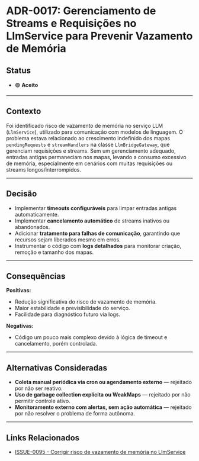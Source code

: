 # ADR-0017: Gerenciamento de Streams e Requisições no LlmService para Prevenir Vazamento de Memória

## Status

- 🟢 **Aceito**

---

## Contexto

Foi identificado risco de vazamento de memória no serviço LLM (`LlmService`), utilizado para comunicação com modelos de linguagem. O problema estava relacionado ao crescimento indefinido dos mapas `pendingRequests` e `streamHandlers` na classe `LlmBridgeGateway`, que gerenciam requisições e streams. Sem um gerenciamento adequado, entradas antigas permaneciam nos mapas, levando a consumo excessivo de memória, especialmente em cenários com muitas requisições ou streams longos/interrompidos.

---

## Decisão

- Implementar **timeouts configuráveis** para limpar entradas antigas automaticamente.
- Implementar **cancelamento automático** de streams inativos ou abandonados.
- Adicionar **tratamento para falhas de comunicação**, garantindo que recursos sejam liberados mesmo em erros.
- Instrumentar o código com **logs detalhados** para monitorar criação, remoção e tamanho dos mapas.

---

## Consequências

**Positivas:**
- Redução significativa do risco de vazamento de memória.
- Maior estabilidade e previsibilidade do serviço.
- Facilidade para diagnóstico futuro via logs.

**Negativas:**
- Código um pouco mais complexo devido à lógica de timeout e cancelamento, porém controlada.

---

## Alternativas Consideradas

- **Coleta manual periódica via cron ou agendamento externo** — rejeitado por não ser reativo.
- **Uso de garbage collection explícita ou WeakMaps** — rejeitado por não permitir controle ativo.
- **Monitoramento externo com alertas, sem ação automática** — rejeitado por não resolver o problema de forma autônoma.

---

## Links Relacionados

- [ISSUE-0095 - Corrigir risco de vazamento de memória no LlmService](../../issues/completed/bug/ISSUE-0095-Corrigir-risco-vazamento-memoria-LlmService/README.md)